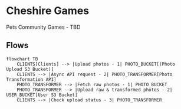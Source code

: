 # Cheshire Games
 Pets Community Games - TBD
 
## Flows

```mermaid
flowchart TB
    CLIENTS[Clients] --> |Upload photos - 1| PHOTO_BUCKET[(Photo Upload S3 Bucket)]
    CLIENTS --> |Async API request - 2| PHOTO_TRANSFORMER[Photo Transformation API]
    PHOTO_TRANSFORMER --> |Fetch raw photos - 1| PHOTO_BUCKET
    PHOTO_TRANSFORMER --> |Upload raw & transformed photos - 2| USER_BUCKET[User S3 Bucket]
    CLIENTS --> |Check upload status - 3| PHOTO_TRANSFORMER
```
